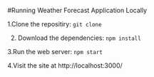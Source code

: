 #Running Weather Forecast Application Locally

1.Clone the repositiry: 
`git clone`

2. Download the dependencies: 
`npm install`

3.Run the web server:
`npm start`

4.Visit the site at http://localhost:3000/

